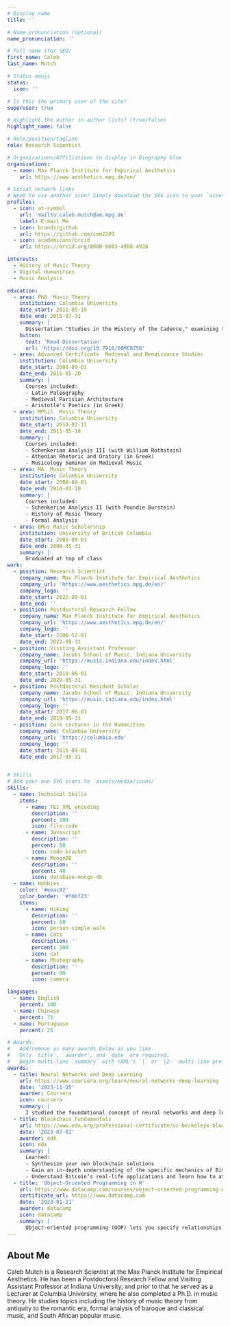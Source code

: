 ```yaml
---
# Display name
title: ''

# Name pronunciation (optional)
name_pronunciation: ''

# Full name (for SEO)
first_name: Caleb
last_name: Mutch

# Status emoji
status:
  icon: ''

# Is this the primary user of the site?
superuser: true

# Highlight the author in author lists? (true/false)
highlight_name: false

# Role/position/tagline
role: Research Scientist

# Organizations/Affiliations to display in Biography blox
organizations:
  - name: Max Planck Institute for Empirical Aesthetics
    url: https://www.aesthetics.mpg.de/en/

# Social network links
# Need to use another icon? Simply download the SVG icon to your `assets/media/icons/` folder.
profiles:
  - icon: at-symbol
    url: 'mailto:caleb.mutch@ae.mpg.de'
    label: E-mail Me
  - icon: brands/github
    url: https://github.com/cmm2209
  - icon: academicons/orcid
    url: https://orcid.org/0000-0003-4908-4930

interests:
  - History of Music Theory
  - Digital Humanities
  - Music Analysis

education:
  - area: PhD  Music Theory
    institution: Columbia University
    date_start: 2011-05-19
    date_end: 2015-07-31
    summary: |
      Dissertation "Studies in the History of the Cadence," examining the development of that concept from antiquity through the romantic period. Dissertation sponsors: David E. Cohen and Benjamin Steege.
    button:
      text: 'Read Dissertation'
      url: 'https://doi.org/10.7916/D8MC8Z58'
  - area: Advanced Certificate  Medieval and Renaissance Studies
    institution: Columbia University
    date_start: 2008-09-01
    date_end: 2015-05-20
    summary: |
      Courses included:
      - Latin Paleography
      - Medieval Parisian Architecture
      - Aristotle's Poetics (in Greek)  
  - area: MPhil  Music Theory
    institution: Columbia University
    date_start: 2010-02-11
    date_end: 2011-05-18
    summary: |
      Courses included:
      - Schenkerian Analysis III (with William Rothstein)
      - Athenian Rhetoric and Oratory (in Greek)
      - Musicology Seminar on Medieval Music
  - area: MA  Music Theory
    institution: Columbia University
    date_start: 2008-09-01
    date_end: 2010-02-10
    summary: |
      Courses included:
      - Schenkerian Analysis II (with Poundie Burstein)
      - History of Music Theory
      - Formal Analysis
  - area: BMus Music Scholarship
    institution: University of British Columbia
    date_start: 2003-09-01
    date_end: 2008-05-31
    summary: |
      Graduated at top of class  
work:
  - position: Research Scientist
    company_name: Max Planck Institute for Empirical Aesthetics
    company_url: 'https://www.aesthetics.mpg.de/en/'
    company_logo: ''
    date_start: 2022-09-01
    date_end: ''
  - position: Postdoctoral Research Fellow
    company_name: Max Planck Institute for Empirical Aesthetics
    company_url: 'https://www.aesthetics.mpg.de/en/'
    company_logo: ''
    date_start: 2206-12-01
    date_end: 2022-08-31
  - position: Visiting Assistant Professor
    company_name: Jacobs School of Music, Indiana University
    company_url: 'https://music.indiana.edu/index.html'
    company_logo: ''
    date_start: 2019-08-01
    date_end: 2020-05-31  
  - position: Postdoctoral Resident Scholar
    company_name: Jacobs School of Music, Indiana University
    company_url: 'https://music.indiana.edu/index.html'
    company_logo: ''
    date_start: 2017-08-01
    date_end: 2019-05-31   
  - position: Core Lecturer in the Humanities
    company_name: Columbia University
    company_url: 'https://columbia.edu'
    company_logo: ''
    date_start: 2015-09-01
    date_end: 2017-05-31    


# Skills
# Add your own SVG icons to `assets/media/icons/`
skills:
  - name: Technical Skills
    items:
      - name: TEI XML encoding
        description: ''
        percent: 100
        icon: file-code
      - name: Javascript
        description: ''
        percent: 80
        icon: code-bracket
      - name: MongoDB
        description: ''
        percent: 40
        icon: database-mongo-db
  - name: Hobbies
    color: '#eeac02'
    color_border: '#f0bf23'
    items:
      - name: Hiking
        description: ''
        percent: 60
        icon: person-simple-walk
      - name: Cats
        description: ''
        percent: 100
        icon: cat
      - name: Photography
        description: ''
        percent: 80
        icon: camera

languages:
  - name: English
    percent: 100
  - name: Chinese
    percent: 75
  - name: Portuguese
    percent: 25

# Awards.
#   Add/remove as many awards below as you like.
#   Only `title`, `awarder`, and `date` are required.
#   Begin multi-line `summary` with YAML's `|` or `|2-` multi-line prefix and indent 2 spaces below.
awards:
  - title: Neural Networks and Deep Learning
    url: https://www.coursera.org/learn/neural-networks-deep-learning
    date: '2023-11-25'
    awarder: Coursera
    icon: coursera
    summary: |
      I studied the foundational concept of neural networks and deep learning. By the end, I was familiar with the significant technological trends driving the rise of deep learning; build, train, and apply fully connected deep neural networks; implement efficient (vectorized) neural networks; identify key parameters in a neural network’s architecture; and apply deep learning to your own applications.
  - title: Blockchain Fundamentals
    url: https://www.edx.org/professional-certificate/uc-berkeleyx-blockchain-fundamentals
    date: '2023-07-01'
    awarder: edX
    icon: edx
    summary: |
      Learned:
      - Synthesize your own blockchain solutions
      - Gain an in-depth understanding of the specific mechanics of Bitcoin
      - Understand Bitcoin’s real-life applications and learn how to attack and destroy Bitcoin, Ethereum, smart contracts and Dapps, and alternatives to Bitcoin’s Proof-of-Work consensus algorithm
  - title: 'Object-Oriented Programming in R'
    url: https://www.datacamp.com/courses/object-oriented-programming-with-s3-and-r6-in-r
    certificate_url: https://www.datacamp.com
    date: '2023-01-21'
    awarder: datacamp
    icon: datacamp
    summary: |
      Object-oriented programming (OOP) lets you specify relationships between functions and the objects that they can act on, helping you manage complexity in your code. This is an intermediate level course, providing an introduction to OOP, using the S3 and R6 systems. S3 is a great day-to-day R programming tool that simplifies some of the functions that you write. R6 is especially useful for industry-specific analyses, working with web APIs, and building GUIs.
---
```


## About Me

Caleb Mutch is a Research Scientist at the Max Planck Institute for Empirical Aesthetics. He has been a Postdoctoral Research Fellow and Visiting Assistant Professor at Indiana University, and prior to that he served as a Lecturer at Columbia University, where he also completed a Ph.D. in music theory. He studies topics including the history of music theory from antiquity to the romantic era, formal analysis of baroque and classical music, and South African popular music.